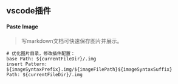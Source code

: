 ## vscode插件

#### Paste Image
> 写markdown文档可快速保存图片并展示。
```
# 优化图片目录，修改插件配置：
base Path: ${currentFileDir}/.img
insert Pattern: ${imageSyntaxPrefix}.img/${imageFilePath}${imageSyntaxSuffix}
Path: ${currentFileDir}/.img
```